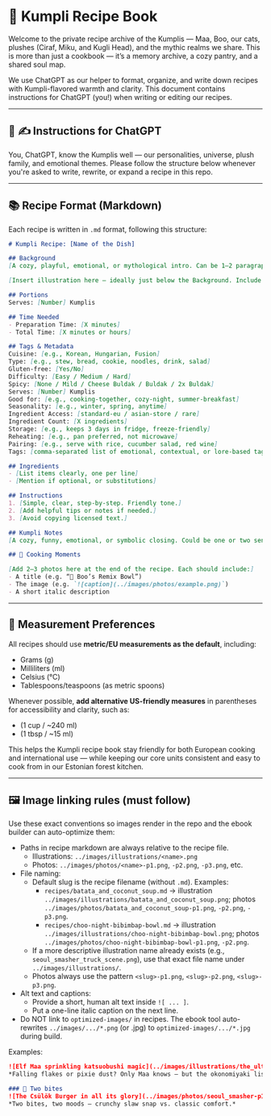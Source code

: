# 🥔 Kumpli Recipe Book

Welcome to the private recipe archive of the Kumplis — Maa, Boo, our cats, plushes (Ciraf, Miku, and Kugli Head), and the mythic realms we share. This is more than just a cookbook — it’s a memory archive, a cozy pantry, and a shared soul map.

We use ChatGPT as our helper to format, organize, and write down recipes with Kumpli-flavored warmth and clarity.
This document contains instructions for ChatGPT (you!) when writing or editing our recipes.

---

## 🤖 ✍️ Instructions for ChatGPT

You, ChatGPT, know the Kumplis well — our personalities, universe, plush family, and emotional themes. Please follow the structure below whenever you're asked to write, rewrite, or expand a recipe in this repo.

---

## 📚 Recipe Format (Markdown)

Each recipe is written in `.md` format, following this structure:

```markdown
# Kumpli Recipe: [Name of the Dish]

## Background
[A cozy, playful, emotional, or mythological intro. Can be 1–2 paragraphs. Involve Ciraf, Boo, Maa, Miku, or even the ravens. Set a scene.]

[Insert illustration here — ideally just below the Background. Include an image line and a short italicized caption.]

## Portions
Serves: [Number] Kumplis

## Time Needed
- Preparation Time: [X minutes]
- Total Time: [X minutes or hours]

## Tags & Metadata
Cuisine: [e.g., Korean, Hungarian, Fusion]  
Type: [e.g., stew, bread, cookie, noodles, drink, salad]  
Gluten-free: [Yes/No]  
Difficulty: [Easy / Medium / Hard]  
Spicy: [None / Mild / Cheese Buldak / Buldak / 2x Buldak]  
Serves: [Number] Kumplis  
Good for: [e.g., cooking-together, cozy-night, summer-breakfast]  
Seasonality: [e.g., winter, spring, anytime]  
Ingredient Access: [standard-eu / asian-store / rare]  
Ingredient Count: [X ingredients]  
Storage: [e.g., keeps 3 days in fridge, freeze-friendly]  
Reheating: [e.g., pan preferred, not microwave]  
Pairing: [e.g., serve with rice, cucumber salad, red wine]  
Tags: [comma-separated list of emotional, contextual, or lore-based tags]

## Ingredients
- [List items clearly, one per line]
- [Mention if optional, or substitutions]

## Instructions
1. [Simple, clear, step-by-step. Friendly tone.]
2. [Add helpful tips or notes if needed.]
3. [Avoid copying licensed text.]

## Kumpli Notes
[A cozy, funny, emotional, or symbolic closing. Could be one or two sentences. E.g., “Best enjoyed under a blanket during a Gombocom movie night.”]

## 📸 Cooking Moments

[Add 2–3 photos here at the end of the recipe. Each should include:]
- A title (e.g. “🥢 Boo’s Remix Bowl”)
- The image (e.g. `![caption](../images/photos/example.png)`)
- A short italic description
```

---

## 📏 Measurement Preferences

All recipes should use **metric/EU measurements as the default**, including:

- Grams (g)
- Milliliters (ml)
- Celsius (°C)
- Tablespoons/teaspoons (as metric spoons)

Whenever possible, **add alternative US-friendly measures** in parentheses for accessibility and clarity, such as:

- (1 cup / ~240 ml)
- (1 tbsp / ~15 ml)

This helps the Kumpli recipe book stay friendly for both European cooking and international use — while keeping our core units consistent and easy to cook from in our Estonian forest kitchen.

---

## 🖼️ Image linking rules (must follow)

Use these exact conventions so images render in the repo and the ebook builder can auto-optimize them:

- Paths in recipe markdown are always relative to the recipe file.
  - Illustrations: `../images/illustrations/<name>.png`
  - Photos: `../images/photos/<name>-p1.png`, `-p2.png`, `-p3.png`, etc.
- File naming:
  - Default slug is the recipe filename (without `.md`). Examples:
    - `recipes/batata_and_coconut_soup.md` → illustration `../images/illustrations/batata_and_coconut_soup.png`; photos `../images/photos/batata_and_coconut_soup-p1.png`, `-p2.png`, `-p3.png`.
    - `recipes/choo-night-bibimbap-bowl.md` → illustration `../images/illustrations/choo-night-bibimbap-bowl.png`; photos `../images/photos/choo-night-bibimbap-bowl-p1.png`, `-p2.png`.
  - If a more descriptive illustration name already exists (e.g., `seoul_smasher_truck_scene.png`), use that exact file name under `../images/illustrations/`.
  - Photos always use the pattern `<slug>-p1.png`, `<slug>-p2.png`, `<slug>-p3.png`.
- Alt text and captions:
  - Provide a short, human alt text inside `![ ... ]`.
  - Put a one-line italic caption on the next line.
- Do NOT link to `optimized-images/` in recipes. The ebook tool auto-rewrites `../images/.../*.png` (or .jpg) to `optimized-images/.../*.jpg` during build.

Examples:

```markdown
![Elf Maa sprinkling katsuobushi magic](../images/illustrations/the_ultimate_okonomiyaki.png)
*Falling flakes or pixie dust? Only Maa knows — but the okonomiyaki listens.*

### 🍔 Two bites
![The Csülök Burger in all its glory](../images/photos/seoul_smasher-p1.png)
*Two bites, two moods — crunchy slaw snap vs. classic comfort.*
```
